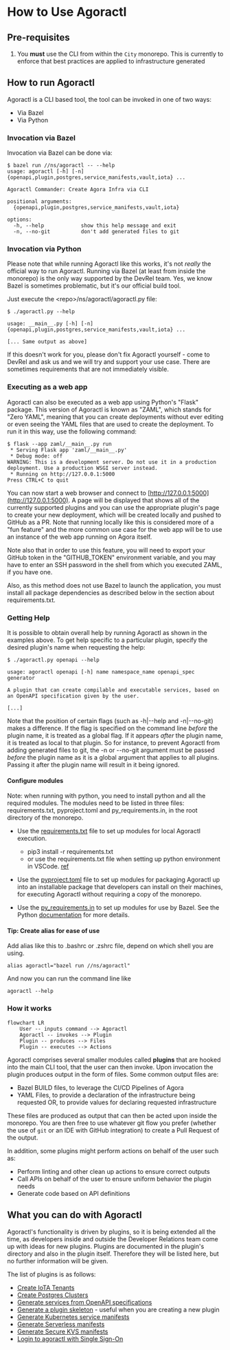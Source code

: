 # How to Use Agoractl

## Pre-requisites

1. You **must** use the CLI from within the `City` monorepo. This is currently
   to enforce that best practices are applied to infrastructure generated

## How to run Agoractl

Agoractl is a CLI based tool, the tool can be invoked in one of two ways:

* Via Bazel
* Via Python

### Invocation via Bazel

Invocation via Bazel can be done via:

```shell
$ bazel run //ns/agoractl -- --help
usage: agoractl [-h] [-n] {openapi,plugin,postgres,service_manifests,vault,iota} ...

Agoractl Commander: Create Agora Infra via CLI

positional arguments:
  {openapi,plugin,postgres,service_manifests,vault,iota}

options:
  -h, --help            show this help message and exit
  -n, --no-git          don't add generated files to git
```

### Invocation via Python

Please note that while running Agoractl like this works, it's not *really* the official way to run Agoractl. Running
via Bazel (at least from inside the monorepo) is the only way supported by the DevRel team. Yes, we know Bazel is
sometimes problematic, but it's our official build tool.

Just execute the \<repo\>/ns/agoractl/agoractl.py file:

```shell
$ ./agoractl.py --help

usage: __main__.py [-h] [-n] {openapi,plugin,postgres,service_manifests,vault,iota} ...

[... Same output as above]
```

If this doesn't work for you, please don't fix Agoractl yourself - come to DevRel and ask us and we will try and support
your use case. There are sometimes requirements that are not immediately visible.

### Executing as a web app

Agoractl can also be executed as a web app using Python's "Flask" package. This version of Agoractl is known as "ZAML",
which stands for "Zero YAML", meaning that you can create deployments without ever editing or even seeing the YAML files
that are used to create the deployment. To run it in this way, use the following command:

```shell
$ flask --app zaml/__main__.py run
 * Serving Flask app 'zaml/__main__.py'
 * Debug mode: off
WARNING: This is a development server. Do not use it in a production deployment. Use a production WSGI server instead.
 * Running on http://127.0.0.1:5000
Press CTRL+C to quit
```

You can now start a web browser and connect to [http://127.0.0.1:5000](http://127.0.0.1:5000). A page will be displayed
that shows all of the currently supported plugins and you can use the appropriate plugin's page to create your new
deployment, which will be created locally and pushed to GitHub as a PR. Note that running locally like this is
considered more of a "fun feature" and the more common use case for the web app will be to use an instance of the web
app running on Agora itself.

Note also that in order to use this feature, you will need to export your GitHub token in the "GITHUB_TOKEN" environment
variable, and you may have to enter an SSH password in the shell from which you executed ZAML, if you have one.

Also, as this method does not use Bazel to launch the application, you must install all package dependencies as
described below in the section about requirements.txt.

### Getting Help

It is possible to obtain overall help by running Agoractl as shown in the examples above. To get help specific to a
particular plugin, specify the desired plugin's name when requesting the help:

```shell
$ ./agoractl.py openapi --help

usage: agoractl openapi [-h] name namespace_name openapi_spec generator

A plugin that can create compilable and executable services, based on an OpenAPI specification given by the user.

[...]
```

Note that the position of certain flags (such as -h|--help and -n|--no-git) makes a difference. If the flag is specified
on the command line _before_ the plugin name, it is treated as a global flag. If it appears _after_ the plugin name, it
is treated as local to that plugin. So for instance, to prevent Agoractl from adding generated files to git, the -n or
--no-git argument must be passed _before_ the plugin name as it is a global argument that applies to all plugins.
Passing it after the plugin name will result in it being ignored.

#### Configure modules
Note: when running with python, you need to install python and all the required modules. The modules need to be listed
in three files: requirements.txt, pyproject.toml and py_requirements.in, in the root directory of the monorepo.

* Use the [requirements.txt](../requirements.txt) file to set up modules for local Agoractl execution.
  * pip3 install -r requirements.txt
  * or use the requirements.txt file when setting up python environment in VSCode. [ref](https://code.visualstudio.com/docs/python/environments?ref=signalblur.io#_using-the-create-environment-command)

* Use the [pyproject.toml](../pyproject.toml) file to set up modules for packaging Agoractl up into an installable package
that developers can install on their machines, for executing Agoractl without requiring a copy of the monorepo.

* Use the [py_requirements.in](../../../py_requirements.in) to set up modules for use by Bazel. See the Python
[documentation](../../../docs/development/python/README.md)
for more details.

#### Tip: Create alias for ease of use
Add alias like this to .bashrc or .zshrc file, depend on which shell you are using.
```
alias agoractl="bazel run //ns/agoractl"
```
And now you can run the command line like
```
agoractl --help
```

### How it works

```mermaid
flowchart LR
    User -- inputs command --> Agoractl
    Agoractl -- invokes --> Plugin
    Plugin -- produces --> Files
    Plugin -- executes --> Actions
```

Agoractl comprises several smaller modules called **plugins** that are
hooked into the main CLI tool, that the user can then invoke. Upon
invocation the plugin produces output in the form of files. Some common output
files are:

* Bazel BUILD files, to leverage the CI/CD Pipelines of Agora
* YAML Files, to provide a declaration of the infrastructure being requested OR,
  to provide values for declaring requested infrastructure

These files are produced as output that can then be acted upon inside the
monorepo. You are then free to use whatever git flow you prefer (whether the use
of `git` or an IDE with GitHub integration) to create a Pull Request of the
output.

In addition, some plugins might perform actions on behalf of the user such as:

* Perform linting and other clean up actions to ensure correct outputs
* Call APIs on behalf of the user to ensure uniform behavior the plugin needs
* Generate code based on API definitions

## What you can do with Agoractl

Agoractl's functionality is driven by plugins, so it is being extended all the time, as developers inside and outside
the Developer Relations team come up with ideas for new plugins. Plugins are documented in the plugin's directory and
also in the plugin itself. Therefore they will be listed here, but no further information will be given.

The list of plugins is as follows:

* [Create IoTA Tenants](./plugins/01_agoractl_iota.md)
* [Create Postgres Clusters](./plugins/03_agoractl_postgres.md)
* [Generate services from OpenAPI specifications](./plugins/04_agoractl_openapi.md)
* [Generate a plugin skeleton](./plugins/05_agoractl_plugin.md) - useful when you are creating a new plugin
* [Generate Kubernetes service manifests](./plugins/06_agoractl_service_manifests.md)
* [Generate Serverless manifests](./plugins/07_agoractl_serverless.md)
* [Generate Secure KVS manifests](./plugins/08_agoractl_securekvs.md)
* [Login to agoractl with Single Sign-On](./plugins/09_agoractl_sso.md)
